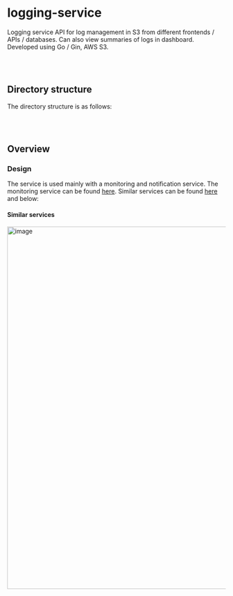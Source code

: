 # logging-service

Logging service API for log management in S3 from different frontends / APIs / databases. Can also view summaries of logs in dashboard. Developed using Go / Gin, AWS S3.

<br/>
<br/>

## Directory structure

The directory structure is as follows:



<br/>
<br/>

## Overview

### Design

The service is used mainly with a monitoring and notification service. The monitoring service can be found <a href="https://www.sitemonitoring.io/">here</a>. Similar services can be found <a href="https://whimsical.com/web-microservices-6uqvwWZtcBFsNJB2hepGy1">here</a> and below:

#### Similar services

<img width="834" alt="image" src="https://github.com/user-attachments/assets/b54088e7-870c-46dd-9cf6-2e5ec27d9d5c">
